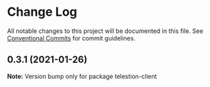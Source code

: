 # Change Log

All notable changes to this project will be documented in this file.
See [Conventional Commits](https://conventionalcommits.org) for commit guidelines.

## 0.3.1 (2021-01-26)

**Note:** Version bump only for package telestion-client
